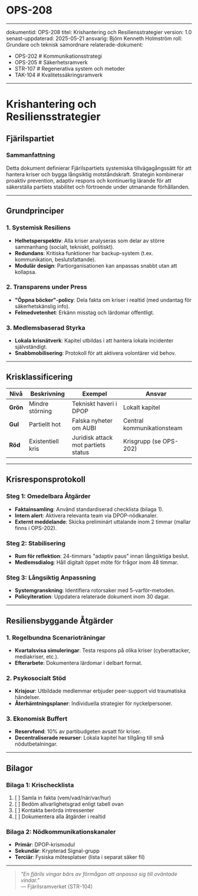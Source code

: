 # OPS-208
---
dokumentid: OPS-208
titel: Krishantering och Resiliensstrategier
version: 1.0
senast-uppdaterad: 2025-05-21
ansvarig: Björn Kenneth Holmström
roll: Grundare och teknisk samordnare
relaterade-dokument:
  - OPS-202 # Kommunikationsstrategi
  - OPS-205 # Säkerhetsramverk
  - STR-107 # Regenerativa system och metoder
  - TAK-104 # Kvalitetssäkringsramverk
---

# Krishantering och Resiliensstrategier  
## Fjärilspartiet  

### Sammanfattning  
Detta dokument definierar Fjärilspartiets systemiska tillvägagångssätt för att hantera kriser och bygga långsiktig motståndskraft. Strategin kombinerar proaktiv prevention, adaptiv respons och kontinuerlig lärande för att säkerställa partiets stabilitet och förtroende under utmanande förhållanden.  

---

## Grundprinciper  

### 1. **Systemisk Resiliens**  
- **Helhetsperspektiv**: Alla kriser analyseras som delar av större sammanhang (socialt, tekniskt, politiskt).  
- **Redundans**: Kritiska funktioner har backup-system (t.ex. kommunikation, beslutsfattande).  
- **Modulär design**: Partiorganisationen kan anpassas snabbt utan att kollapsa.  

### 2. **Transparens under Press**  
- **"Öppna böcker"-policy**: Dela fakta om kriser i realtid (med undantag för säkerhetskänslig info).  
- **Felmedvetenhet**: Erkänn misstag och lärdomar offentligt.  

### 3. **Medlemsbaserad Styrka**  
- **Lokala krisnätverk**: Kapitel utbildas i att hantera lokala incidenter självständigt.  
- **Snabbmobilisering**: Protokoll för att aktivera volontärer vid behov.  

---

## Krisklassificering  

| Nivå | Beskrivning | Exempel | Ansvar |  
|------|------------|---------|--------|  
| **Grön** | Mindre störning | Tekniskt haveri i DPOP | Lokalt kapitel |  
| **Gul** | Partiellt hot | Falska nyheter om AUBI | Central kommunikationsteam |  
| **Röd** | Existentiell kris | Juridisk attack mot partiets status | Krisgrupp (se OPS-202) |  

---

## Krisresponsprotokoll  

### Steg 1: **Omedelbara Åtgärder**  
- **Faktainsamling**: Använd standardiserad checklista (bilaga 1).  
- **Intern alert**: Aktivera relevanta team via DPOP-nödkanaler.  
- **Externt meddelande**: Skicka preliminärt uttalande inom 2 timmar (mallar finns i OPS-202).  

### Steg 2: **Stabilisering**  
- **Rum för reflektion**: 24-timmars "adaptiv paus" innan långsiktiga beslut.  
- **Medlemsdialog**: Håll digitalt öppet möte för frågor inom 48 timmar.  

### Steg 3: **Långsiktig Anpassning**  
- **Systemgranskning**: Identifiera rotorsaker med 5-varför-metoden.  
- **Policyiteration**: Uppdatera relaterade dokument inom 30 dagar.  

---

## Resiliensbyggande Åtgärder  

### 1. **Regelbundna Scenarioträningar**  
- **Kvartalsvisa simuleringar**: Testa respons på olika kriser (cyberattacker, mediakriser, etc.).  
- **Efterarbete**: Dokumentera lärdomar i delbart format.  

### 2. **Psykosocialt Stöd**  
- **Krisjour**: Utbildade medlemmar erbjuder peer-support vid traumatiska händelser.  
- **Återhämtningsplaner**: Individuella strategier för nyckelpersoner.  

### 3. **Ekonomisk Buffert**  
- **Reservfond**: 10% av partibudgeten avsatt för kriser.  
- **Decentraliserade resurser**: Lokala kapitel har tillgång till små nödutbetalningar.  

---

## Bilagor  

### Bilaga 1: Krischecklista  
1. [ ] Samla in fakta (vem/vad/när/var/hur)  
2. [ ] Bedöm allvarlighetsgrad enligt tabell ovan  
3. [ ] Kontakta berörda intressenter  
4. [ ] Dokumentera alla åtgärder i realtid  

### Bilaga 2: Nödkommunikationskanaler  
- **Primär**: DPOP-krismodul  
- **Sekundär**: Krypterad Signal-grupp  
- **Terciär**: Fysiska mötesplatser (lista i separat säker fil)  

---  
> *"En fjärils vingar bärs av förmågan att anpassa sig till oväntade vindar."*  
> — Fjärilsramverket (STR-104)  

